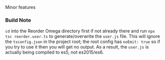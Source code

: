 Minor features

### Build Note
`cd` into the Reorder Omega directory first if not already there and run `npx tsc reorder.user.ts` to generate/overwrite the `user.js` file. This will ignore the `tsconfig.json` in the project root; the root config has `noEmit: true` so if you try to use it then you will get no output. As a result, the `user.js` is actually being compiled to es5, not es2015/es6.
